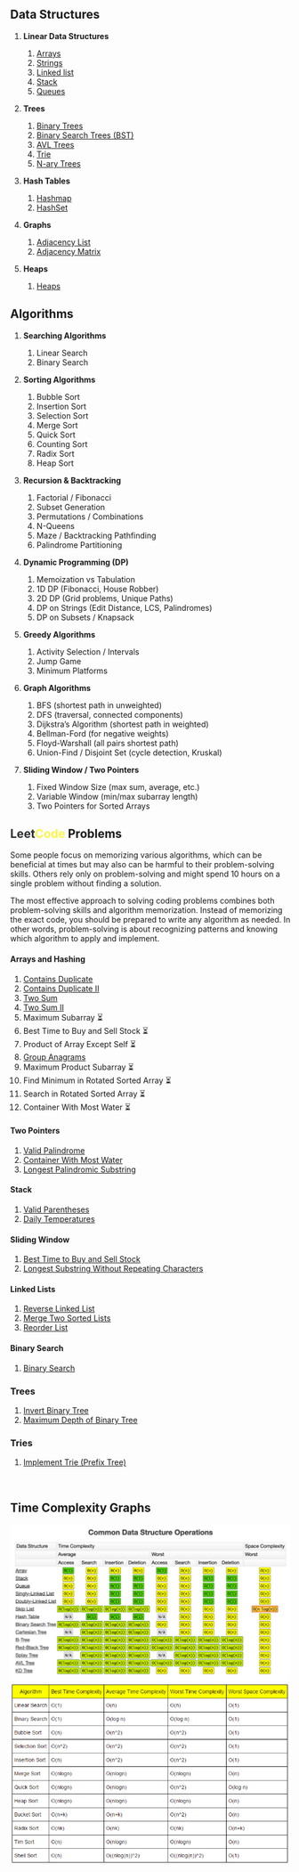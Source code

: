 ## Data Structures

1. **Linear Data Structures**
    1. [Arrays](/dsa/arrays.md)
    2. [Strings](/dsa/strings.md)
    3. [Linked list](/dsa/linked-list.md)
    4. [Stack](/dsa/stack.md)
    5. [Queues](/dsa/queues.md)

2. **Trees**
    1. [Binary Trees](/dsa/binary-trees.md)
    2. [Binary Search Trees (BST)](/dsa/bst.md)
    3. [AVL Trees](/dsa/avl-trees.md)
    4. [Trie](/dsa/trie.md)
    5. [N-ary Trees](/dsa/n-ary-trees.md)

3. **Hash Tables**
    1. [Hashmap](/dsa/hashmap.md)
    2. [HashSet](/dsa/hashset.md)

4. **Graphs**
    1. [Adjacency List](/dsa/adjacency-list.md)
    2. [Adjacency Matrix](/das/matrix.md)

5. **Heaps**
    1. [Heaps](/dsa/heaps.md)
    
## Algorithms

1. **Searching Algorithms**
   1. Linear Search
   2. Binary Search

2. **Sorting Algorithms**
   1. Bubble Sort
   2. Insertion Sort
   3. Selection Sort
   4. Merge Sort
   5. Quick Sort
   6. Counting Sort
   7. Radix Sort
   8. Heap Sort

3. **Recursion & Backtracking**
   1. Factorial / Fibonacci
   2. Subset Generation
   3. Permutations / Combinations
   4. N-Queens
   5. Maze / Backtracking Pathfinding
   6. Palindrome Partitioning

4. **Dynamic Programming (DP)**
   1. Memoization vs Tabulation
   2. 1D DP (Fibonacci, House Robber)
   3. 2D DP (Grid problems, Unique Paths)
   4. DP on Strings (Edit Distance, LCS, Palindromes)
   5. DP on Subsets / Knapsack

5. **Greedy Algorithms**
   1. Activity Selection / Intervals
   2. Jump Game
   3. Minimum Platforms

6. **Graph Algorithms**
   1. BFS (shortest path in unweighted)
   2. DFS (traversal, connected components)
   3. Dijkstra’s Algorithm (shortest path in weighted)
   4. Bellman-Ford (for negative weights)
   5. Floyd-Warshall (all pairs shortest path)
   6. Union-Find / Disjoint Set (cycle detection, Kruskal)

7. **Sliding Window / Two Pointers**
   1. Fixed Window Size (max sum, average, etc.)
   2. Variable Window (min/max subarray length)
   3. Two Pointers for Sorted Arrays


## <span style="color: #2D2D2D;">Leet</span><span style="color: #FCF54C;">Code</span> Problems

Some people focus on memorizing various algorithms, which can be beneficial at times but may also can be harmful to their problem-solving skills. Others rely only on problem-solving and might spend 10 hours on a single problem without finding a solution.

The most effective approach to solving coding problems combines both problem-solving skills and algorithm memorization. Instead of memorizing the exact code, you should be prepared to write any algorithm as needed. In other words, problem-solving is about recognizing patterns and knowing which algorithm to apply and implement.

#### Arrays and Hashing

1. [Contains Duplicate](/leetcode/contains-duplicate.md)
2. [Contains Duplicate II](/leetcode/contains-duplicate-ii.md)
3. [Two Sum](/leetcode/two-sum.md)
4. [Two Sum II](/leetcode/two-sum-ii.md)
5. Maximum Subarray ⏳
6. Best Time to Buy and Sell Stock ⏳
7. Product of Array Except Self ⏳
8. [Group Anagrams](/leetcode/group-anagrams.md)
9. Maximum Product Subarray ⏳
10. Find Minimum in Rotated Sorted Array ⏳
11. Search in Rotated Sorted Array ⏳
12. Container With Most Water ⏳

#### Two Pointers

1. [Valid Palindrome](/leetcode/valid-palindrome.md)
2. [Container With Most Water](/leetcode/container-with-most-water.md)
3. [Longest Palindromic Substring](/leetcode/longest-palindromic-substring.md)

#### Stack

1. [Valid Parentheses](/leetcode/valid-parentheses.md)
2. [Daily Temperatures](/leetcode/daily-temperatures.md)

#### Sliding Window

1. [Best Time to Buy and Sell Stock](/leetcode/best-time-to-buy-and-sell-stock.md)
2. [Longest Substring Without Repeating Characters](/leetcode/longest-substring-without-repeating-characters.md)

#### Linked Lists

1. [Reverse Linked List](/leetcode/reverse-linked-list.md)
2. [Merge Two Sorted Lists](/leetcode/merge-two-sorted-lists.md)
3. [Reorder List](/leetcode/reorder-list.md)

#### Binary Search

1. [Binary Search](/leetcode/binary-search.md)

### Trees

1. [Invert Binary Tree](/leetcode/invert-binary-tree.md)
2. [Maximum Depth of Binary Tree](/leetcode/maximum-depth-of-binary-tree.md)

### Tries

1. [Implement Trie (Prefix Tree)](/leetcode/implement-trie-prefix-tree.md)

<br>

## Time Complexity Graphs
![Time Complexity Graphs](/dsa/0_rQTHEaoAX_OyqAL3.png)
![Time Complexity Graphs](/dsa/c950295.png)